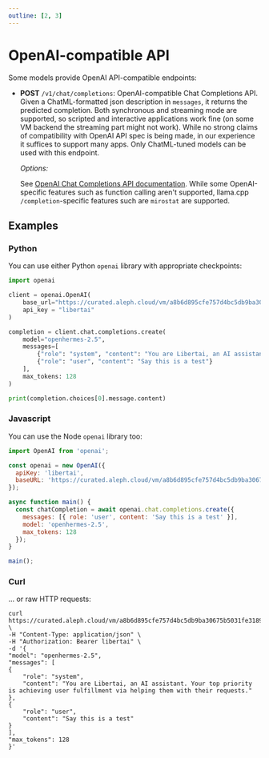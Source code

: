 ```yaml
---
outline: [2, 3]
---
```


# OpenAI-compatible API

Some models provide OpenAI API-compatible endpoints:

-   **POST** `/v1/chat/completions`: OpenAI-compatible Chat Completions API. Given a ChatML-formatted json description in `messages`, it returns the predicted completion. Both synchronous and streaming mode are supported, so scripted and interactive applications work fine (on some VM backend the streaming part might not work). While no strong claims of compatibility with OpenAI API spec is being made, in our experience it suffices to support many apps. Only ChatML-tuned models can be used with this endpoint.

    *Options:*

    See [OpenAI Chat Completions API documentation](https://platform.openai.com/docs/api-reference/chat). While some OpenAI-specific features such as function calling aren't supported, llama.cpp `/completion`-specific features such are `mirostat` are supported.

## Examples

### Python

You can use either Python `openai` library with appropriate checkpoints:

```python
import openai

client = openai.OpenAI(
    base_url="https://curated.aleph.cloud/vm/a8b6d895cfe757d4bc5db9ba30675b5031fe3189a99a14f13d5210c473220caf/v1/", # For OpenHermes-2.5
    api_key = "libertai"
)

completion = client.chat.completions.create(
    model="openhermes-2.5",
    messages=[
        {"role": "system", "content": "You are Libertai, an AI assistant. Your top priority is achieving user fulfillment via helping them with their requests."},
        {"role": "user", "content": "Say this is a test"}
    ],
    max_tokens: 128
)

print(completion.choices[0].message.content)
```

### Javascript

You can use the Node `openai` library too:

```javascript
import OpenAI from 'openai';

const openai = new OpenAI({
  apiKey: 'libertai',
  baseURL: 'https://curated.aleph.cloud/vm/a8b6d895cfe757d4bc5db9ba30675b5031fe3189a99a14f13d5210c473220caf/v1/' // For OpenHermes-2.5
});

async function main() {
  const chatCompletion = await openai.chat.completions.create({
    messages: [{ role: 'user', content: 'Say this is a test' }],
    model: 'openhermes-2.5',
    max_tokens: 128
  });
}

main();
```

### Curl

... or raw HTTP requests:

```shell
curl https://curated.aleph.cloud/vm/a8b6d895cfe757d4bc5db9ba30675b5031fe3189a99a14f13d5210c473220caf/v1/chat/completions \
-H "Content-Type: application/json" \
-H "Authorization: Bearer libertai" \
-d '{
"model": "openhermes-2.5",
"messages": [
{
    "role": "system",
    "content": "You are Libertai, an AI assistant. Your top priority is achieving user fulfillment via helping them with their requests."
},
{
    "role": "user",
    "content": "Say this is a test"
}
],
"max_tokens": 128
}'
```
